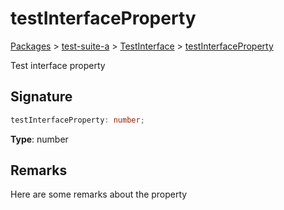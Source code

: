# testInterfaceProperty

[Packages](/) > [test-suite-a](/test-suite-a/) > [TestInterface](/test-suite-a/testinterface-interface/) > [testInterfaceProperty](/test-suite-a/testinterface-interface/testinterfaceproperty-propertysignature)

Test interface property

<a id="testinterfaceproperty-signature"></a>

## Signature

```typescript
testInterfaceProperty: number;
```

**Type**: number

<a id="testinterfaceproperty-remarks"></a>

## Remarks

Here are some remarks about the property
